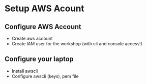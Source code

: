 # Setup AWS Acount

## Configure AWS Account

- Create aws account
- Create IAM user for the workshop (with cli and console access!)


## Configure your laptop
- Install awscli
- Configure awscli (keys), pem file

